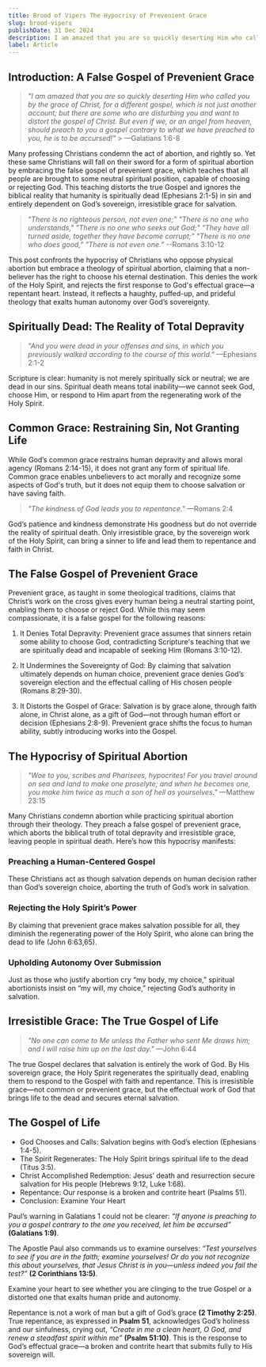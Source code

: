 ```yaml
---
title: Brood of Vipers The Hypocrisy of Prevenient Grace
slug: brood-vipers
publishDate: 31 Dec 2024
description: I am amazed that you are so quickly deserting Him who called you by the grace of Christ, for a different gospel, which is not just another account; but there are some who are disturbing you and want to distort the gospel of Christ. But even if we, or an angel from heaven, should preach to you a gospel contrary to what we have preached to you, he is to be accursed! 
label: Article
---
```


## Introduction: A False Gospel of Prevenient Grace

> *"I am amazed that you are so quickly deserting Him who called you by the grace of Christ, for a different gospel, which is not just another account; but there are some who are disturbing you and want to distort the gospel of Christ. But even if we, or an angel from heaven, should preach to you a gospel contrary to what we have preached to you, he is to be accursed!"* > —Galatians 1:6-8

Many professing Christians condemn the act of abortion, and rightly so. Yet these same Christians will fall on their sword for a form of spiritual abortion by embracing the false gospel of prevenient grace, which teaches that all people are brought to some neutral spiritual position, capable of choosing or rejecting God. This teaching distorts the true Gospel and ignores the biblical reality that humanity is spiritually dead (Ephesians 2:1-5) in sin and entirely dependent on God’s sovereign, irresistible grace for salvation.

> *"There is no righteous person, not even one;"*
> *"There is no one who understands,"*
> *"There is no one who seeks out God;"*
> *"They have all turned aside, together they have become corrupt;"*
> *"There is no one who does good,"*
> *"There is not even one.”*
> --Romans 3:10-12

This post confronts the hypocrisy of Christians who oppose physical abortion but embrace a theology of spiritual abortion, claiming that a non-believer has the right to choose his eternal destination. This denies the work of the Holy Spirit, and rejects the first response to God's effectual grace—a repentant heart. Instead, it reflects a haughty, puffed-up, and prideful theology that exalts human autonomy over God’s sovereignty.

## Spiritually Dead: The Reality of Total Depravity

> *"And you were dead in your offenses and sins, in which you previously walked according to the course of this world."*
> —Ephesians 2:1-2

Scripture is clear: humanity is not merely spiritually sick or neutral; we are dead in our sins. Spiritual death means total inability—we cannot seek God, choose Him, or respond to Him apart from the regenerating work of the Holy Spirit.

## Common Grace: Restraining Sin, Not Granting Life

While God’s common grace restrains human depravity and allows moral agency (Romans 2:14-15), it does not grant any form of spiritual life. Common grace enables unbelievers to act morally and recognize some aspects of God's truth, but it does not equip them to choose salvation or have saving faith.

> *"The kindness of God leads you to repentance."*
> —Romans 2:4

God’s patience and kindness demonstrate His goodness but do not override the reality of spiritual death. Only irresistible grace, by the sovereign work of the Holy Spirit, can bring a sinner to life and lead them to repentance and faith in Christ.

## The False Gospel of Prevenient Grace

Prevenient grace, as taught in some theological traditions, claims that Christ’s work on the cross gives every human being a neutral starting point, enabling them to choose or reject God. While this may seem compassionate, it is a false gospel for the following reasons:

1. It Denies Total Depravity:
Prevenient grace assumes that sinners retain some ability to choose God, contradicting Scripture's teaching that we are spiritually dead and incapable of seeking Him (Romans 3:10-12).

2. It Undermines the Sovereignty of God:
By claiming that salvation ultimately depends on human choice, prevenient grace denies God’s sovereign election and the effectual calling of His chosen people (Romans 8:29-30).

3. It Distorts the Gospel of Grace:
Salvation is by grace alone, through faith alone, in Christ alone, as a gift of God—not through human effort or decision (Ephesians 2:8-9). Prevenient grace shifts the focus to human ability, subtly introducing works into the Gospel.

## The Hypocrisy of Spiritual Abortion

> *"Woe to you, scribes and Pharisees, hypocrites! For you travel around on sea and land to make one proselyte; and when he becomes one, you make him twice as much a son of hell as yourselves."*
> —Matthew 23:15

Many Christians condemn abortion while practicing spiritual abortion through their theology. They preach a false gospel of prevenient grace, which aborts the biblical truth of total depravity and irresistible grace, leaving people in spiritual death. Here’s how this hypocrisy manifests:

### Preaching a Human-Centered Gospel

These Christians act as though salvation depends on human decision rather than God’s sovereign choice, aborting the truth of God’s work in salvation.

### Rejecting the Holy Spirit’s Power

By claiming that prevenient grace makes salvation possible for all, they diminish the regenerating power of the Holy Spirit, who alone can bring the dead to life (John 6:63,65).

### Upholding Autonomy Over Submission

Just as those who justify abortion cry “my body, my choice,” spiritual abortionists insist on “my will, my choice,” rejecting God’s authority in salvation.

## Irresistible Grace: The True Gospel of Life

> *"No one can come to Me unless the Father who sent Me draws him; and I will raise him up on the last day."*
> —John 6:44

The true Gospel declares that salvation is entirely the work of God. By His sovereign grace, the Holy Spirit regenerates the spiritually dead, enabling them to respond to the Gospel with faith and repentance. This is irresistible grace—not common or prevenient grace, but the effectual work of God that brings life to the dead and secures eternal salvation.

## The Gospel of Life

- God Chooses and Calls: Salvation begins with God’s election (Ephesians 1:4-5).
- The Spirit Regenerates: The Holy Spirit brings spiritual life to the dead (Titus 3:5).
- Christ Accomplished Redemption: Jesus’ death and resurrection secure salvation for His people (Hebrews 9:12, Luke 1:68).
- Repentance: Our response is a broken and contrite heart (Psalms 51).
- Conclusion: Examine Your Heart

Paul’s warning in Galatians 1 could not be clearer: *“If anyone is preaching to you a gospel contrary to the one you received, let him be accursed”* **(Galatians 1:9)**.

The Apostle Paul also commands us to examine ourselves: *“Test yourselves to see if you are in the faith; examine yourselves! Or do you not recognize this about yourselves, that Jesus Christ is in you—unless indeed you fail the test?”* **(2 Corinthians 13:5)**.

Examine your heart to see whether you are clinging to the true Gospel or a distorted one that exalts human pride and autonomy.

Repentance is not a work of man but a gift of God’s grace **(2 Timothy 2:25)**. True repentance, as expressed in **Psalm 51**, acknowledges God’s holiness and our sinfulness, crying out, *“Create in me a clean heart, O God, and renew a steadfast spirit within me”* **(Psalm 51:10)**. This is the response to God’s effectual grace—a broken and contrite heart that submits fully to His sovereign will.
